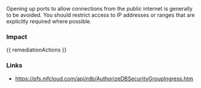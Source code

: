 
Opening up ports to allow connections from the public internet is generally to be avoided. You should restrict access to IP addresses or ranges that are explicitly required where possible.


### Impact
<!-- Add Impact here -->

<!-- DO NOT CHANGE -->
{{ remediationActions }}

### Links
- https://pfs.nifcloud.com/api/rdb/AuthorizeDBSecurityGroupIngress.htm


